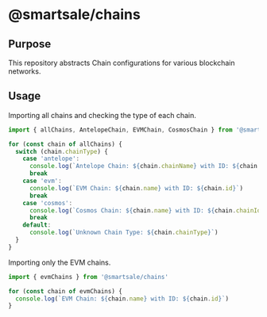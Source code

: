 # @smartsale/chains

## Purpose

This repository abstracts Chain configurations for various blockchain networks.

## Usage

Importing all chains and checking the type of each chain.

```ts
import { allChains, AntelopeChain, EVMChain, CosmosChain } from '@smartsale/chains'

for (const chain of allChains) {
  switch (chain.chainType) {
    case 'antelope':
      console.log(`Antelope Chain: ${chain.chainName} with ID: ${chain.chainId}`)
      break
    case 'evm':
      console.log(`EVM Chain: ${chain.name} with ID: ${chain.id}`)
      break
    case 'cosmos':
      console.log(`Cosmos Chain: ${chain.name} with ID: ${chain.chainId}`)
      break
    default:
      console.log(`Unknown Chain Type: ${chain.chainType}`)
  }
}

```

Importing only the EVM chains.

```ts
import { evmChains } from '@smartsale/chains'

for (const chain of evmChains) {
  console.log(`EVM Chain: ${chain.name} with ID: ${chain.id}`)
}